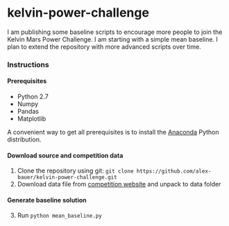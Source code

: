# kelvin-power-challenge

I am publishing some baseline scripts to encourage more people to join the Kelvin Mars Power Challenge. I am starting with a simple mean baseline. I plan to extend the repository with more advanced scripts over time.

### Instructions

#### Prerequisites
- Python 2.7
- Numpy
- Pandas
- Matplotlib

A convenient way to get all prerequisites is to install the [Anaconda](https://www.continuum.io/downloads) Python distribution.

#### Download source and competition data

1. Clone the repository using git: `git clone https://github.com/alex-bauer/kelvin-power-challenge.git`
2. Download data file from [competition website](https://kelvins.esa.int/mars-express-power-challenge/data/) and unpack to data folder

#### Generate baseline solution

3. Run `python mean_baseline.py`

